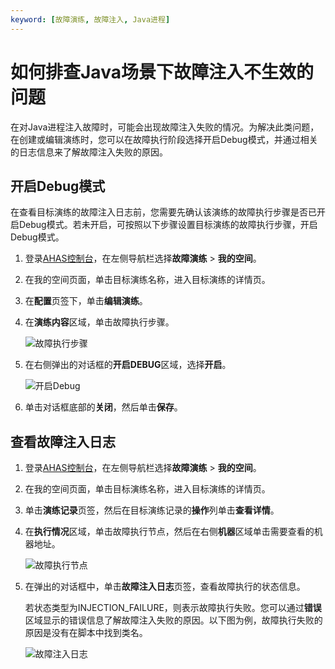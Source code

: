 ```yaml
---
keyword: [故障演练, 故障注入, Java进程]
---
```


# 如何排查Java场景下故障注入不生效的问题

在对Java进程注入故障时，可能会出现故障注入失败的情况。为解决此类问题，在创建或编辑演练时，您可以在故障执行阶段选择开启Debug模式，并通过相关的日志信息来了解故障注入失败的原因。

## 开启Debug模式

在查看目标演练的故障注入日志前，您需要先确认该演练的故障执行步骤是否已开启Debug模式。若未开启，可按照以下步骤设置目标演练的故障执行步骤，开启Debug模式。

1.  登录[AHAS控制台](https://ahas.console.aliyun.com)，在左侧导航栏选择**故障演练** \> **我的空间**。

2.  在我的空间页面，单击目标演练名称，进入目标演练的详情页。

3.  在**配置**页签下，单击**编辑演练**。

4.  在**演练内容**区域，单击故障执行步骤。

    ![故障执行步骤](https://static-aliyun-doc.oss-accelerate.aliyuncs.com/assets/img/zh-CN/4182175261/p292411.png)

5.  在右侧弹出的对话框的**开启DEBUG**区域，选择**开启**。

    ![开启Debug](https://static-aliyun-doc.oss-accelerate.aliyuncs.com/assets/img/zh-CN/4182175261/p292412.png)

6.  单击对话框底部的**关闭**，然后单击**保存**。


## 查看故障注入日志

1.  登录[AHAS控制台](https://ahas.console.aliyun.com)，在左侧导航栏选择**故障演练** \> **我的空间**。

2.  在我的空间页面，单击目标演练名称，进入目标演练的详情页。

3.  单击**演练记录**页签，然后在目标演练记录的**操作**列单击**查看详情**。

4.  在**执行情况**区域，单击故障执行节点，然后在右侧**机器**区域单击需要查看的机器地址。

    ![故障执行节点](https://static-aliyun-doc.oss-accelerate.aliyuncs.com/assets/img/zh-CN/4182175261/p292407.png)

5.  在弹出的对话框中，单击**故障注入日志**页签，查看故障执行的状态信息。

    若状态类型为INJECTION\_FAILURE，则表示故障执行失败。您可以通过**错误**区域显示的错误信息了解故障注入失败的原因。以下图为例，故障执行失败的原因是没有在脚本中找到类名。

    ![故障注入日志](https://static-aliyun-doc.oss-accelerate.aliyuncs.com/assets/img/zh-CN/4182175261/p292409.png)


